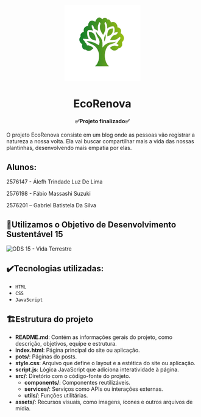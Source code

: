 <div align="center">
<img src="assets/logoEcoRenova-removebg-preview.png" alt="Logo - EcoRenova" width="200" height="200">
</div>
<h1 align="center"> EcoRenova </h1>

<h4 align="center"> 
     ✅Projeto finalizado✅
</h4>

O projeto EcoRenova consiste em um blog onde as pessoas vão registrar a natureza a nossa volta. Ela vai buscar compartilhar mais a vida das nossas plantinhas, desenvolvendo mais empatia por elas.



## Alunos: 

2576147 - Álefh Trindade Luz De Lima

2576198 - Fábio Massashi Suzuki

2576201 – Gabriel Batistela Da Silva

## 🌿Utilizamos o Objetivo de Desenvolvimento Sustentável 15
<img src="https://123ecos.com.br/wp-content/uploads/2024/05/ODS-15-vida-terrestre-1-624x629.png" alt="ODS 15 - Vida Terrestre" width="200" height="200">

## ✔️Tecnologias utilizadas:
- ``HTML``
- ``CSS``
- ``JavaScript``

## 🏗Estrutura do projeto
- **README.md**: Contém as informações gerais do projeto, como descrição, objetivos, equipe e estrutura.
- **index.html**: Página principal do site ou aplicação.
- **pots/**: Páginas do posts.
- **style.css**: Arquivo que define o layout e a estética do site ou aplicação.
- **script.js**: Lógica JavaScript que adiciona interatividade à página.
- **src/**: Diretório com o código-fonte do projeto. 
  - **components/**: Componentes reutilizáveis.
  - **services/**: Serviços como APIs ou interações externas.
  - **utils/**: Funções utilitárias.
- **assets/**: Recursos visuais, como imagens, ícones e outros arquivos de mídia.
